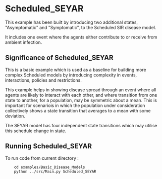 # Scheduled_SEYAR
This example has been built by introducing two additional states, "Asymptomatic" and "Symptomatic", to the Scheduled SIR disease model. 

It includes one event where the agents either contribute to or receive from ambient infection.   


## Significance of Scheduled_SEYAR
This is a basic example which is used as a baseline for building more complex Scheduled models by introducing complexity in events, interactions, policies and restrictions.

This example helps in showing disease spread through an event where all agents are likely to interact with each other, and where transition from one state to another, for a population, may be symmetric about a mean. This is important for scenariois in which the population under consideration collectively shows a state transition that averages to a mean with some deviation.

The SEYAR model has four independent state transitions which may utilise this schedule change in state.


## Running Scheduled_SEYAR
To run code from current directory :

		cd examples/Basic_Disease_Models
		python ../src/Main.py Scheduled_SEYAR

		





